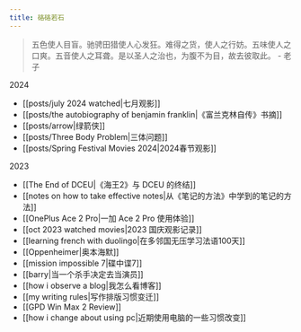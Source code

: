 ```yaml
---
title: 硌硌若石
---
```

> 五色使人目盲。驰骋田猎使人心发狂。难得之货，使人之行妨。五味使人之口爽。五音使人之耳聋。是以圣人之治也，为腹不为目，故去彼取此。
> \- 老子

2024

- [[posts/july 2024 watched|七月观影]]
- [[posts/the autobiography of benjamin franklin|《富兰克林自传》书摘]]
- [[posts/arrow|绿箭侠]]
- [[posts/Three Body Problem|三体问题]]
- [[posts/Spring Festival Movies 2024|2024春节观影]]

2023

- [[The End of DCEU|《海王2》与 DCEU 的终结]]
- [[notes on how to take effective notes|从《笔记的方法》中学到的笔记的方法]]
- [[OnePlus Ace 2 Pro|一加 Ace 2 Pro 使用体验]]
- [[oct 2023 watched movies|2023 国庆观影记录]]
- [[learning french with duolingo|在多邻国无压学习法语100天]]
- [[Oppenheimer|奥本海默]]
- [[mission impossible 7|碟中谍7]]
- [[barry|当一个杀手决定去当演员]]
- [[how i observe a blog|我怎么看博客]]
- [[my writing rules|写作排版习惯变迁]]
- [[GPD Win Max 2 Review]]
- [[how i change about using pc|近期使用电脑的一些习惯改变]]